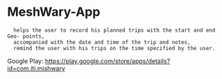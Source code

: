# MeshWary-App
      helps the user to record his planned trips with the start and end Geo- points, 
      accompanied with the date and time of the trip and notes,
      remind the user with his trips on the time specified by the user.
 Google Play: https://play.google.com/store/apps/details?id=com.iti.mishwary
